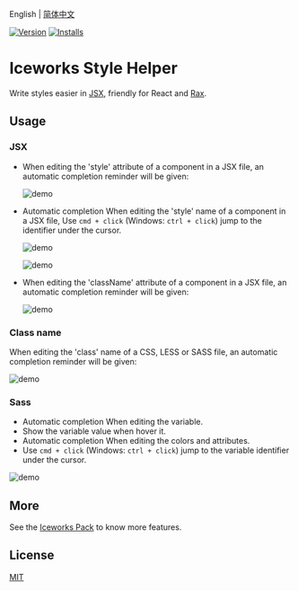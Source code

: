 English | [简体中文](./README.md)

[![Version](https://vsmarketplacebadge.apphb.com/version/iceworks-team.iceworks-style-helper.svg)](https://marketplace.visualstudio.com/items?itemName=iceworks-team.iceworks-style-helper)
[![Installs](https://vsmarketplacebadge.apphb.com/installs-short/iceworks-team.iceworks-style-helper.svg)](https://marketplace.visualstudio.com/items?itemName=iceworks-team.iceworks-style-helper)

# Iceworks Style Helper

Write styles easier in [JSX](https://reactjs.org/docs/introducing-jsx.html), friendly for React and [Rax](https://rax.js.org/).

## Usage

### JSX 

* When editing the 'style' attribute of a component in a JSX file, an automatic completion reminder will be given:

  ![demo](https://img.alicdn.com/tfs/TB1oyRBF1H2gK0jSZFEXXcqMpXa-1000-586.gif)

* Automatic completion When editing the 'style' name of a component in a JSX file, Use `cmd + click`  (Windows: `ctrl + click`) jump to the identifier under the cursor.

  ![demo](https://img.alicdn.com/tfs/TB1pb1ltYY1gK0jSZTEXXXDQVXa-1468-906.gif)

  ![demo](https://img.alicdn.com/tfs/TB1UDGht.Y1gK0jSZFMXXaWcVXa-1468-906.gif)

* When editing the 'className' attribute of a component in a JSX file, an automatic completion reminder will be given:

	![demo](https://img.alicdn.com/tfs/TB1JqP0Nfb2gK0jSZK9XXaEgFXa-900-561.gif)

### Class name

When editing the 'class' name of a CSS, LESS or SASS file, an automatic completion reminder will be given:

![demo](https://img.alicdn.com/tfs/TB1l_zMFhD1gK0jSZFKXXcJrVXa-500-355.gif)

### Sass

* Automatic completion When editing the variable.
* Show the variable value when hover it.
* Automatic completion When editing the colors and attributes.
*  Use `cmd + click`  (Windows: `ctrl + click`) jump to the variable identifier under the cursor.

![demo](https://img.alicdn.com/tfs/TB1RA_ZMeL2gK0jSZPhXXahvXXa-900-535.gif)

## More

See the [Iceworks Pack](https://marketplace.visualstudio.com/items?itemName=iceworks-team.iceworks) to know more features.

## License

[MIT](https://github.com/ice-lab/iceworks/blob/master/LICENSE)
